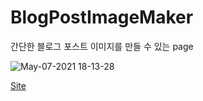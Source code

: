 # BlogPostImageMaker
간단한 블로그 포스트 이미지를 만들 수 있는 page

![May-07-2021 18-13-28](https://user-images.githubusercontent.com/8219812/117427737-4ee0ab00-af60-11eb-82a7-4e3254f5c43d.gif)


[Site](https://jotasic.github.io/BlogPostImageMaker/)
